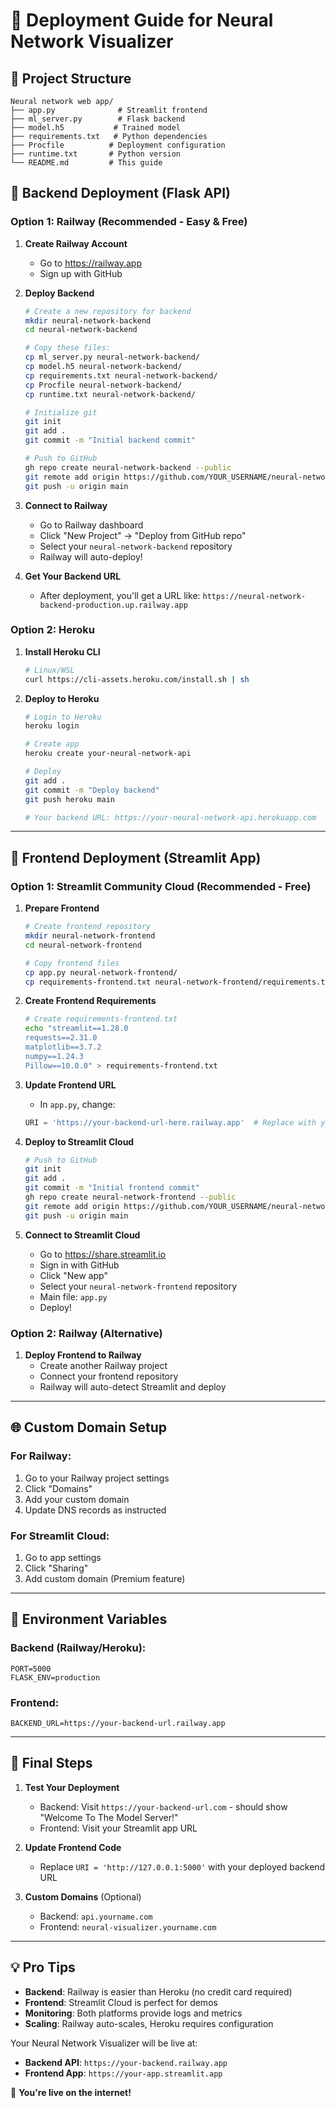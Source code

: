 # 🚀 Deployment Guide for Neural Network Visualizer

## 📂 Project Structure

```
Neural network web app/
├── app.py              # Streamlit frontend
├── ml_server.py        # Flask backend
├── model.h5           # Trained model
├── requirements.txt   # Python dependencies
├── Procfile          # Deployment configuration
├── runtime.txt       # Python version
└── README.md         # This guide
```

## 🔧 Backend Deployment (Flask API)

### Option 1: Railway (Recommended - Easy & Free)

1. **Create Railway Account**

   - Go to https://railway.app
   - Sign up with GitHub

2. **Deploy Backend**

   ```bash
   # Create a new repository for backend
   mkdir neural-network-backend
   cd neural-network-backend

   # Copy these files:
   cp ml_server.py neural-network-backend/
   cp model.h5 neural-network-backend/
   cp requirements.txt neural-network-backend/
   cp Procfile neural-network-backend/
   cp runtime.txt neural-network-backend/

   # Initialize git
   git init
   git add .
   git commit -m "Initial backend commit"

   # Push to GitHub
   gh repo create neural-network-backend --public
   git remote add origin https://github.com/YOUR_USERNAME/neural-network-backend.git
   git push -u origin main
   ```

3. **Connect to Railway**

   - Go to Railway dashboard
   - Click "New Project" → "Deploy from GitHub repo"
   - Select your `neural-network-backend` repository
   - Railway will auto-deploy!

4. **Get Your Backend URL**
   - After deployment, you'll get a URL like: `https://neural-network-backend-production.up.railway.app`

### Option 2: Heroku

1. **Install Heroku CLI**

   ```bash
   # Linux/WSL
   curl https://cli-assets.heroku.com/install.sh | sh
   ```

2. **Deploy to Heroku**

   ```bash
   # Login to Heroku
   heroku login

   # Create app
   heroku create your-neural-network-api

   # Deploy
   git add .
   git commit -m "Deploy backend"
   git push heroku main

   # Your backend URL: https://your-neural-network-api.herokuapp.com
   ```

---

## 🎨 Frontend Deployment (Streamlit App)

### Option 1: Streamlit Community Cloud (Recommended - Free)

1. **Prepare Frontend**

   ```bash
   # Create frontend repository
   mkdir neural-network-frontend
   cd neural-network-frontend

   # Copy frontend files
   cp app.py neural-network-frontend/
   cp requirements-frontend.txt neural-network-frontend/requirements.txt
   ```

2. **Create Frontend Requirements**

   ```bash
   # Create requirements-frontend.txt
   echo "streamlit==1.28.0
   requests==2.31.0
   matplotlib==3.7.2
   numpy==1.24.3
   Pillow==10.0.0" > requirements-frontend.txt
   ```

3. **Update Frontend URL**

   - In `app.py`, change:

   ```python
   URI = 'https://your-backend-url-here.railway.app'  # Replace with your backend URL
   ```

4. **Deploy to Streamlit Cloud**

   ```bash
   # Push to GitHub
   git init
   git add .
   git commit -m "Initial frontend commit"
   gh repo create neural-network-frontend --public
   git remote add origin https://github.com/YOUR_USERNAME/neural-network-frontend.git
   git push -u origin main
   ```

5. **Connect to Streamlit Cloud**
   - Go to https://share.streamlit.io
   - Sign in with GitHub
   - Click "New app"
   - Select your `neural-network-frontend` repository
   - Main file: `app.py`
   - Deploy!

### Option 2: Railway (Alternative)

1. **Deploy Frontend to Railway**
   - Create another Railway project
   - Connect your frontend repository
   - Railway will auto-detect Streamlit and deploy

---

## 🌐 Custom Domain Setup

### For Railway:

1. Go to your Railway project settings
2. Click "Domains"
3. Add your custom domain
4. Update DNS records as instructed

### For Streamlit Cloud:

1. Go to app settings
2. Click "Sharing"
3. Add custom domain (Premium feature)

---

## 🔄 Environment Variables

### Backend (Railway/Heroku):

```
PORT=5000
FLASK_ENV=production
```

### Frontend:

```
BACKEND_URL=https://your-backend-url.railway.app
```

---

## 📝 Final Steps

1. **Test Your Deployment**

   - Backend: Visit `https://your-backend-url.com` - should show "Welcome To The Model Server!"
   - Frontend: Visit your Streamlit app URL

2. **Update Frontend Code**

   - Replace `URI = 'http://127.0.0.1:5000'` with your deployed backend URL

3. **Custom Domains** (Optional)
   - Backend: `api.yourname.com`
   - Frontend: `neural-visualizer.yourname.com`

---

## 💡 Pro Tips

- **Backend**: Railway is easier than Heroku (no credit card required)
- **Frontend**: Streamlit Cloud is perfect for demos
- **Monitoring**: Both platforms provide logs and metrics
- **Scaling**: Railway auto-scales, Heroku requires configuration

Your Neural Network Visualizer will be live at:

- **Backend API**: `https://your-backend.railway.app`
- **Frontend App**: `https://your-app.streamlit.app`

🎉 **You're live on the internet!**
